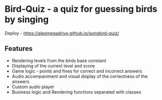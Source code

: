 # Bird-Quiz - a quiz for guessing birds by singing
Deploy - https://alexmegadrive.github.io/songbird-quiz/

## Features
- Rendering levels from the birds base constant
- Displaying of the current level and score
- Game logic - points and fines for correct and incorrect answers
- Audio accompaniment and visual display of the correctness of the answers
- Custom audio player
- Business logic and Rendering functions separated with classes
